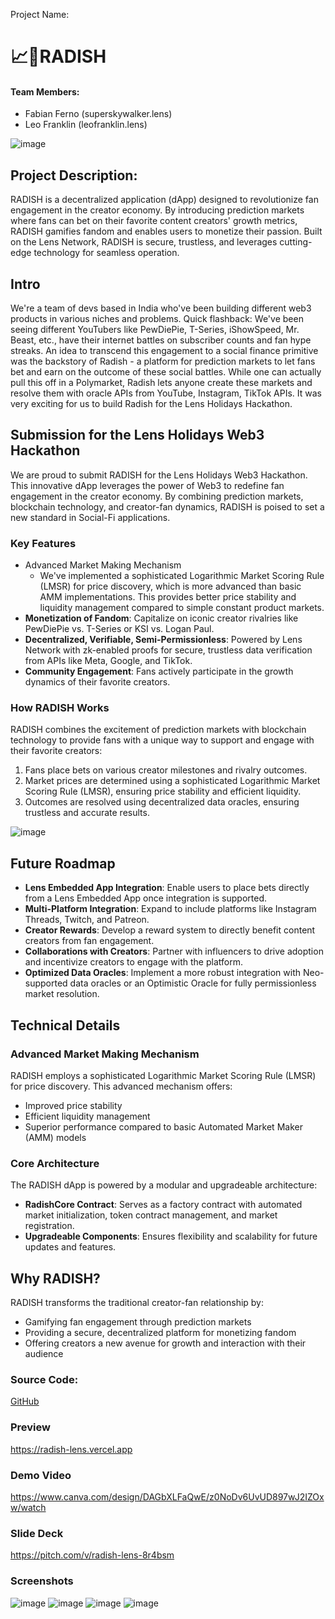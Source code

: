 Project Name: 
# 📈🥕RADISH

#### Team Members: 
- Fabian Ferno (superskywalker.lens)
- Leo Franklin (leofranklin.lens)

![image](https://github.com/user-attachments/assets/8f8964f7-733c-4888-8113-674a52ee519d)


## Project Description:
RADISH is a decentralized application (dApp) designed to revolutionize fan engagement in the creator economy. By introducing prediction markets where fans can bet on their favorite content creators' growth metrics, RADISH gamifies fandom and enables users to monetize their passion. Built on the Lens Network, RADISH is secure, trustless, and leverages cutting-edge technology for seamless operation.

## Intro
We're a team of devs based in India who've been building different web3 products in various niches and problems. Quick flashback: We've been seeing different YouTubers like PewDiePie, T-Series, iShowSpeed, Mr. Beast, etc., have their internet battles on subscriber counts and fan hype streaks. An idea to transcend this engagement to a social finance primitive was the backstory of Radish - a platform for prediction markets to let fans bet and earn on the outcome of these social battles. While one can actually pull this off in a Polymarket, Radish lets anyone create these markets and resolve them with oracle APIs from YouTube, Instagram, TikTok APIs. It was very exciting for us to build Radish for the Lens Holidays Hackathon.

## Submission for the Lens Holidays Web3 Hackathon
We are proud to submit RADISH for the Lens Holidays Web3 Hackathon. This innovative dApp leverages the power of Web3 to redefine fan engagement in the creator economy. By combining prediction markets, blockchain technology, and creator-fan dynamics, RADISH is poised to set a new standard in Social-Fi applications.


### Key Features
- Advanced Market Making Mechanism
	- We've implemented a sophisticated Logarithmic Market Scoring Rule (LMSR) for price discovery, which is more advanced than basic AMM implementations. This provides better price stability and liquidity management compared to simple constant product markets.
- **Monetization of Fandom**: Capitalize on iconic creator rivalries like PewDiePie vs. T-Series or KSI vs. Logan Paul.
- **Decentralized, Verifiable, Semi-Permissionless**: Powered by Lens Network with zk-enabled proofs for secure, trustless data verification from APIs like Meta, Google, and TikTok.
- **Community Engagement**: Fans actively participate in the growth dynamics of their favorite creators.

### How RADISH Works
RADISH combines the excitement of prediction markets with blockchain technology to provide fans with a unique way to support and engage with their favorite creators:
1. Fans place bets on various creator milestones and rivalry outcomes.
2. Market prices are determined using a sophisticated Logarithmic Market Scoring Rule (LMSR), ensuring price stability and efficient liquidity.
3. Outcomes are resolved using decentralized data oracles, ensuring trustless and accurate results.
   
![image](https://github.com/user-attachments/assets/a61275e0-9c01-4ba6-94a6-0e53e15cc32c)

## Future Roadmap
- **Lens Embedded App Integration**: Enable users to place bets directly from a Lens Embedded App once integration is supported.
- **Multi-Platform Integration**: Expand to include platforms like Instagram Threads, Twitch, and Patreon.
- **Creator Rewards**: Develop a reward system to directly benefit content creators from fan engagement.
- **Collaborations with Creators**: Partner with influencers to drive adoption and incentivize creators to engage with the platform.
- **Optimized Data Oracles**: Implement a more robust integration with Neo-supported data oracles or an Optimistic Oracle for fully permissionless market resolution.

## Technical Details
### Advanced Market Making Mechanism
RADISH employs a sophisticated Logarithmic Market Scoring Rule (LMSR) for price discovery. This advanced mechanism offers:
- Improved price stability
- Efficient liquidity management
- Superior performance compared to basic Automated Market Maker (AMM) models

### Core Architecture
The RADISH dApp is powered by a modular and upgradeable architecture:
- **RadishCore Contract**: Serves as a factory contract with automated market initialization, token contract management, and market registration.
- **Upgradeable Components**: Ensures flexibility and scalability for future updates and features.


## Why RADISH?
RADISH transforms the traditional creator-fan relationship by:
- Gamifying fan engagement through prediction markets
- Providing a secure, decentralized platform for monetizing fandom
- Offering creators a new avenue for growth and interaction with their audience

### Source Code: 
[GitHub](https://github.com/LeoFranklin015/Radish)

### Preview
https://radish-lens.vercel.app

### Demo Video
https://www.canva.com/design/DAGbXLFaQwE/z0NoDv6UvUD897wJ2IZOxw/watch

### Slide Deck
https://pitch.com/v/radish-lens-8r4bsm 

### Screenshots
![image](https://github.com/user-attachments/assets/b0548d4d-19e3-4750-a2b5-27317a3eea02)
![image](https://github.com/user-attachments/assets/64c757d8-8106-4c5f-b903-fb7330241892)
![image](https://github.com/user-attachments/assets/76ac735a-1323-4914-9495-83ee4426d9ad)
![image](https://github.com/user-attachments/assets/7ce6d8c1-6d46-468a-9de5-baf0585d3d02)
